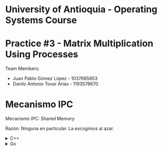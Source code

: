 # University of Antioquia - Operating Systems Course  
# Practice #3 - Matrix Multiplication Using Processes  

Team Members:  
- Juan Pablo Gómez López - 1037665653
- Danilo Antonio Tovar Arias - 1193578670


# Mecanismo IPC
Mecanismo IPC: Shared Memory

Razón: Ninguna en particular. La escogimos al azar.

<details>
  <summary>C++</summary>

# Resultados
Los resultados se pueden ver en el notebook [informe.ipynb](notebooks/informe.ipynb), en la carpeta notebooks. Sin embargo, se resume el proceso y se expone los resultados a continuación.

## Proceso
Se ejecutó el programa [matrix_mul](matrix_mul) para las matrices A_big.txt y B_big.txt, con los valores [2 5 10 20 35 55 80 100] en la cantidad de procesos. Esto generó un archivo csv con los tiempos totales de ejecución por cada proceso.

En cada iteración, el programa [matrix_mul](matrix_mul) calcula el resultado de la multiplcación, el tiempo de cálculo para un solo proceso (sequential) y para n procesos (parallel). 

Este proceso se automatizó en el script [run_experiment.sh](cpp_outputs/run_experiment.sh), el cual generó todos los resultados de la multiplicación con sus logs (las impresiones en consola) por cada iteración junto con el archivo csv que es una tabla comparativa con los tiempos. Todo esto se encuentra en la carpeta cpp_outputs.

A continuación se muestran las figuras que exponen visualmente los resultados.

## Speedup vs Processes

![Speedup vs Processes](figs/speedup_vs_processes.png)

En este gráfico se observa como el speedup mejora abruptamente añadiendo unos pocos procesos. Sin embargo,  luego de 10 procesos, el speedup se mantiene constante.

## Parallel Time vs Processes
![Parallel Time vs Processes](figs/parallel_time_vs_processes.png)

Se observa una caída abrupta del tiempo de ejecución al aumentar hasta 10 procesos. Posterior a esta cantidad, el tiempo permanece constante.

## Execution Time Comparison
![Execution Time Comparison](figs/execution_time_comparison.png)

Se compara la ejecución Secuencial con la Paralela. Se observa que la paralela es mejor (menor tiempo de ejecución) en todos los casos.
</details>

<details>
  <summary>Go</summary>
  
## Proceso
Se ejecutó el programa [GoMatrixMult](GoMatrixMult.go) para las matrices A_big.txt y B_big.txt, con los valores [2 5 10 20 35 55 80 100] en la cantidad de procesos.

En cada iteración, el programa [GoMatrixMult](GoMatrixMult.go) calcula el resultado de la multiplcación, el tiempo de cálculo para un solo proceso (sequential) y para n procesos (parallel), así como el speedup que se generó, todos estos elementos se almacenaron para cada prueba en la carpeta [go_outputs](go_outputs).

A continuación se muestran las figuras que exponen visualmente los resultados.

## Speedup vs Processes

![Speedup vs Processes](https://github.com/user-attachments/assets/d44028b4-5eae-472d-b3e6-7cc3c7c21d5c)

En este gráfico se observa como el speedup no es bueno, pues se encuentra en valores menores a 1, y a pesar que inicialmente parece mejorar, despues de 2 procesos, el speedup disminuye drasticamente.

## Parallel Time vs Processes
![Parallel Time vs Processes](https://github.com/user-attachments/assets/d03ddec6-83db-4b84-ba05-17d727abc859)

Se observa un aumento significativo en los tiempos de ejecución al aumentar la cantidad de procesos posterior a 2 procesos.

## Execution Time Comparison
![Execution Time Comparison](https://github.com/user-attachments/assets/c4d7eacc-b6e6-4343-b21a-2db7b660d009)

Se compara la ejecución Secuencial con la Paralela. Se observa que la secuencial es mejor (menor tiempo de ejecución) en todos los casos.
  
</details>

